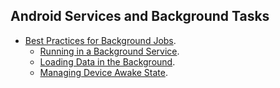 Android Services and Background Tasks
-------------------------------------

* [Best Practices for Background Jobs](http://developer.android.com/training/best-background.html).
  * [Running in a Background Service](http://developer.android.com/training/run-background-service/index.html).
  * [Loading Data in the Background](http://developer.android.com/training/load-data-background/index.html).
  * [Managing Device Awake State](http://developer.android.com/training/scheduling/index.html).
  
  

